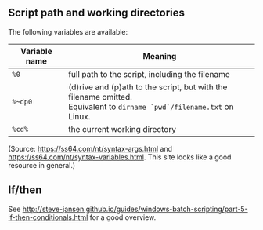 Script path and working directories
---

The following variables are available:
 
Variable name | Meaning
--------------|--------
`%0`          | full path to the script, including the filename
`%~dp0`       | (d)rive and (p)ath to the script, but with the filename omitted.<br>Equivalent to ```dirname `pwd`/filename.txt``` on Linux.
`%cd%`        | the current working directory

(Source: https://ss64.com/nt/syntax-args.html and https://ss64.com/nt/syntax-variables.html. This site looks like a good resource in general.)

If/then
---
See http://steve-jansen.github.io/guides/windows-batch-scripting/part-5-if-then-conditionals.html for a good overview.
